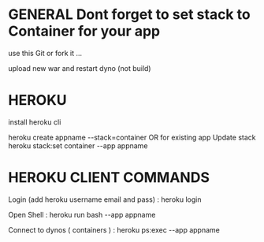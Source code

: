 # GENERAL Dont forget to set stack to Container for your app
use this Git or fork it ...

upload new war and restart dyno (not build)

# HEROKU

install heroku cli

heroku create  appname --stack=container
              OR  for existing app
Update stack heroku stack:set container --app appname

# HEROKU CLIENT COMMANDS 

Login (add heroku username email and pass) : heroku login 

Open Shell : heroku run bash --app  appname

Connect to dynos ( containers ) : heroku ps:exec  --app appname

